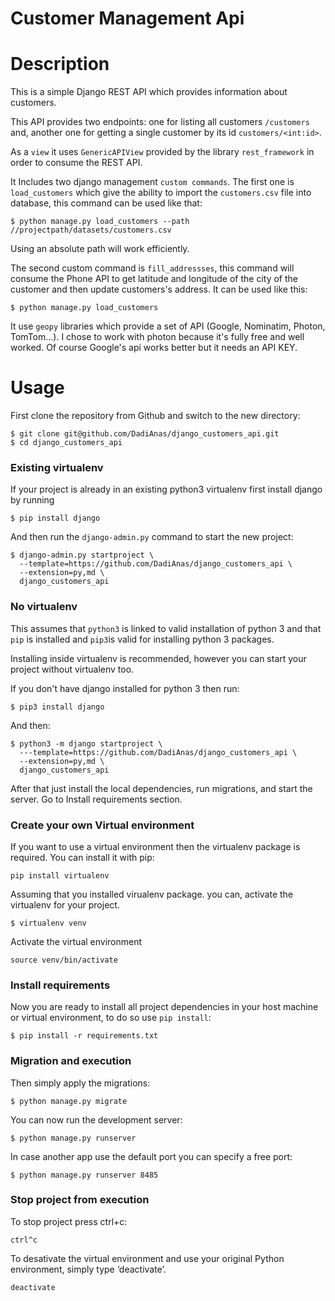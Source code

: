 # Customer Management Api
# Description

This is a simple Django REST API which provides information about customers.

This API provides two endpoints: one for listing all customers `/customers` and, another
one for getting a single customer by its id `customers/<int:id>`. 

As a `view` it uses `GenericAPIView` provided by the library `rest_framework` in order to consume the REST API.

It Includes two django management `custom commands`. The first one is `load_customers` which give the ability to import the `customers.csv` file into
database, this command can be used like that:

    $ python manage.py load_customers --path //projectpath/datasets/customers.csv 
    
Using an absolute path will work efficiently.

The second custom command is `fill_addressses`, this command will consume the Phone API to get latitude and longitude of the city of the customer and then update customers's address. It can be used like this:

    $ python manage.py load_customers

It use `geopy` libraries which provide a set of API (Google, Nominatim, Photon, TomTom...).
I chose to work with photon because it's fully free and well worked. Of course Google's api works better but it needs an API KEY.

# Usage

First clone the repository from Github and switch to the new directory:

    $ git clone git@github.com/DadiAnas/django_customers_api.git
    $ cd django_customers_api
    

### Existing virtualenv

If your project is already in an existing python3 virtualenv first install django by running

    $ pip install django
    
And then run the `django-admin.py` command to start the new project:

    $ django-admin.py startproject \
      --template=https://github.com/DadiAnas/django_customers_api \
      --extension=py,md \
      django_customers_api
      
### No virtualenv

This assumes that `python3` is linked to valid installation of python 3 and that `pip` is installed and `pip3`is valid
for installing python 3 packages.

Installing inside virtualenv is recommended, however you can start your project without virtualenv too.

If you don't have django installed for python 3 then run:

    $ pip3 install django
    
And then:

    $ python3 -m django startproject \
      ---template=https://github.com/DadiAnas/django_customers_api \
      --extension=py,md \
      django_customers_api
      
      
After that just install the local dependencies, run migrations, and start the server.
Go to Install requirements section.
### Create your own Virtual environment

If you want to use a virtual environment then the virtualenv package is required. You can install it with pip:
    
    pip install virtualenv
    
Assuming that you installed virualenv package. you can, activate the virtualenv for your project.
    
    $ virtualenv venv
    
Activate the virtual environment

    source venv/bin/activate
    
### Install requirements

Now you are ready to install all project dependencies in your host machine or virtual environment, to do so use `pip install`:

    $ pip install -r requirements.txt
    
### Migration and execution
Then simply apply the migrations:

    $ python manage.py migrate
    

You can now run the development server:

    $ python manage.py runserver
    
In case another app use the default port you can specify a free port:

    $ python manage.py runserver 8485
    
### Stop project from execution
To stop project press ctrl+c:

    ctrl^c

To desativate the virtual environment and use your original Python environment, simply type ‘deactivate’.

    deactivate